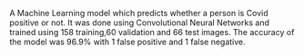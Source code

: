 A Machine Learning model which predicts whether a person is Covid positive or not.
It was done using Convolutional Neural Networks and trained using 158 training,60 validation and 66 test images.
The accuracy of the model was 96.9% with 1 false positive and 1 false negative.
